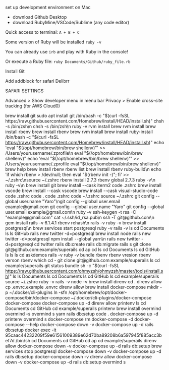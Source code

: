 set up development environment on Mac

* download Github Desktop
* download RubyMine/VSCode/Sublime (any code editor)


Quick access to terminal: `A + B + C`

Some version of Ruby will be installed `ruby -v`

You can already use `irb` and play with Ruby in the console!

Or execute a Ruby file: `ruby Documents/Github/ruby_file.rb`

Install Git



Add addblock for safari
Delibrr

SAFARI SETTINGS

Advanced > Show developer menu in menu bar
Privacy > Enable cross-site tracking (for AWS Cloud0)

brew install git
sudo apt install git
/bin/bash -c "$(curl -fsSL https://raw.githubusercontent.com/Homebrew/install/HEAD/install.sh)"
chsh -s /bin/zsh\n
chsh -s /bin/zsh\n
ruby -v
rvm install
brew rvm install
brew install rbenv
brew install rbenv
brew rvm install
brew install ruby-install
/bin/bash -c "$(curl -fsSL https://raw.githubusercontent.com/Homebrew/install/HEAD/install.sh)"
echo 'eval "$(/opt/homebrew/bin/brew shellenv)"' >> /Users/yourusername/.zprofile\n    eval "$(/opt/homebrew/bin/brew shellenv)"
echo 'eval "$(/opt/homebrew/bin/brew shellenv)"' >> /Users/yourusername/.zprofile
eval "$(/opt/homebrew/bin/brew shellenv)"
brew help
brew install rbenv
rbenv list
brew install rbenv ruby-build\n
echo 'if which rbenv > /dev/null; then eval "$(rbenv init -)"; fi' >> ~/.zshrc\nsource ~/.zshrc
rbenv install 2.7.3
rbenv global 2.7.3
ruby -v\n
ruby -v\n
brew install git
brew install --cask iterm2
code .zshrc
brew install vscode
brew install --cask vscode
brew install --cask visual-studio-code
code .zshrc
code .
code .zshrc
code ~/.zshrc
source ~/.zshrc
git config --global user.name "Yaro"\ngit config --global user.email example@gmail.com
git config --global user.name "Yaro"
git config --global user.email example@gmail.com\n
ruby -v
ssh-keygen -t rsa -C "example@gmail.com"
cat ~/.ssh/id_rsa.pub\n
ssh -T git@github.com\n
gem install rails -v 6.1.4.1
rbenv rehash\n
rails -v
ruby -v
brew install postgresql\n
brew services start postgresql
ruby -v
rails -v
ls
cd Documents
ls
ls GitHub
rails new twitter -d=postgresql
brew install node
rails new twitter -d=postgresql
npm install --global yarn\n
rails new twitter -d=postgresql
cd twitter
 rails db:create
 rails db:migrate
 rails s
 git clone git@github.com:example/superails
 cd ap
 cd
 ls
 cd Documents
 ls
 cd GitHub
 ls
 ls
 ls
 cd askdemos
 rails -v
 ruby -v
 bundle
 rbenv
 rbenv vresion
 rbenv verson
 rbenv which
 cd -
 git clone git@github.com:example/superails
 ls
 cd example/superails
 git status
 bundle
 sh -c "$(curl -fsSL https://raw.githubusercontent.com/ohmyzsh/ohmyzsh/master/tools/install.sh)"
ls
ls Documents
ls
cd Documents
ls
cd GitHub
ls
cd example/superails
source ~/.zshrc
ruby -v
rails -v
node -v
brew install direnv
cd .
direnv allow
cp .envrc.example .envrc
direnv allow
brew install docker-compose
mkdir -p ~/.docker/cli-plugins
ln -sfn /opt/homebrew/opt/docker-compose/bin/docker-compose ~/.docker/cli-plugins/docker-compose
docker-compose
docker-compose up -d
direnv allow
printenv
ls
cd Documents
cd GitHub
cd example/superails
printenv
brew install overmind
overmind -s
overmind s
yarn
rails db:setup
code .
docker-compose up -d
printenv
overmind s
docker-compose rm
docker-compose -d
docker-compose --help
docker-compose down -v
docker-compose up -d
rails db:setup
docker exec -it 95caac44232209f59e61561009389e62d70ba89208b6a597945f885acc3bef7d /bin/sh
cd Documents
cd GitHub
cd ap
cd example/superails
direnv allow
docker-compose down -v
docker-compose up -d
rails db:setup
brew services stop postgresql
docker-compose down -v
docker-compose up -d
rails db:setup
docker-compose down -v
direnv allow
docker-compose down -v
docker-compose up -d
rails db:setup
overmind s
